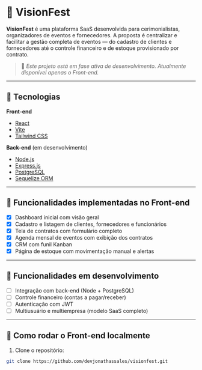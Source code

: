 # 🎉 VisionFest

**VisionFest** é uma plataforma SaaS desenvolvida para cerimonialistas, organizadores de eventos e fornecedores. A proposta é centralizar e facilitar a gestão completa de eventos — do cadastro de clientes e fornecedores até o controle financeiro e de estoque provisionado por contrato.

> 🚧 *Este projeto está em fase ativa de desenvolvimento. Atualmente disponível apenas o Front-end.*

---

## 🚀 Tecnologias

**Front-end**
- [React](https://reactjs.org/)
- [Vite](https://vitejs.dev/)
- [Tailwind CSS](https://tailwindcss.com/)

**Back-end** (em desenvolvimento)
- [Node.js](https://nodejs.org/)
- [Express.js](https://expressjs.com/)
- [PostgreSQL](https://www.postgresql.org/)
- [Sequelize ORM](https://sequelize.org/)

---

## 🎯 Funcionalidades implementadas no Front-end

- [x] Dashboard inicial com visão geral  
- [x] Cadastro e listagem de clientes, fornecedores e funcionários  
- [x] Tela de contratos com formulário completo  
- [x] Agenda mensal de eventos com exibição dos contratos  
- [x] CRM com funil Kanban  
- [x] Página de estoque com movimentação manual e alertas  

---

## 🔄 Funcionalidades em desenvolvimento

- [ ] Integração com back-end (Node + PostgreSQL)  
- [ ] Controle financeiro (contas a pagar/receber)  
- [ ] Autenticação com JWT  
- [ ] Multiusuário e multiempresa (modelo SaaS completo)

---

## 🧪 Como rodar o Front-end localmente

1. Clone o repositório:
```bash
git clone https://github.com/devjonathassales/visionfest.git
